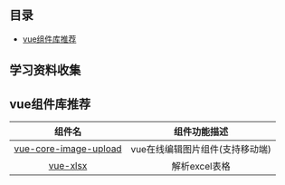 
## 目录
* [vue组件库推荐](#vue组件库推荐)

## 学习资料收集

vue组件库推荐
---

|组件名  | 组件功能描述|
|:-:|:-:|
|[vue-core-image-upload](http://vanthink-ued.github.io/vue-core-image-upload/index.html#/cn/home) | vue在线编辑图片组件(支持移动端)|
|[vue-xlsx](http://www.jianshu.com/p/44348319ccde)  | 解析excel表格 |

